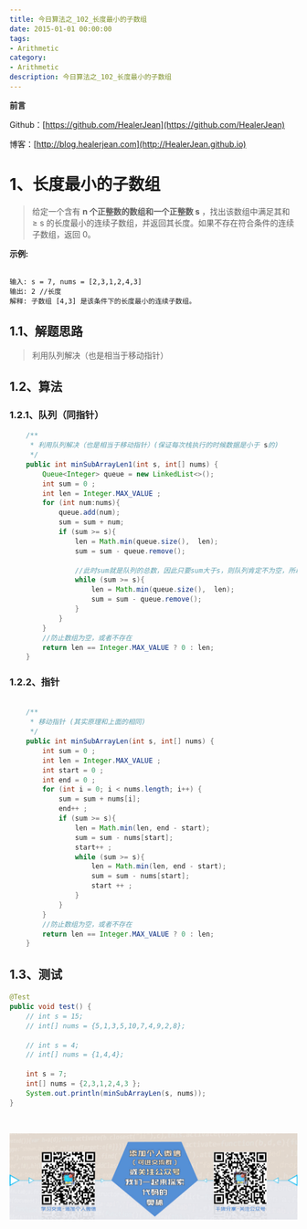 ```yaml
---
title: 今日算法之_102_长度最小的子数组
date: 2015-01-01 00:00:00
tags: 
- Arithmetic
category: 
- Arithmetic
description: 今日算法之_102_长度最小的子数组
---
```


**前言**     

 Github：[https://github.com/HealerJean](https://github.com/HealerJean)         

 博客：[http://blog.healerjean.com](http://HealerJean.github.io)          



# 1、长度最小的子数组
>   给定一个含有 **n 个正整数的数组和一个正整数 s** ，找出该数组中满足其和 ≥ s 的长度最小的连续子数组，并返回其长度。如果不存在符合条件的连续子数组，返回 0。

**示例:** 

```

输入: s = 7, nums = [2,3,1,2,4,3]
输出: 2 //长度
解释: 子数组 [4,3] 是该条件下的长度最小的连续子数组。
```

## 1.1、解题思路 

> 利用队列解决（也是相当于移动指针）



## 1.2、算法  

### 1.2.1、队列（同指针）

```java
    /**
     * 利用队列解决（也是相当于移动指针）(保证每次栈执行的时候数据是小于 s的)
     */
    public int minSubArrayLen1(int s, int[] nums) {
        Queue<Integer> queue = new LinkedList<>();
        int sum = 0 ;
        int len = Integer.MAX_VALUE ;
        for (int num:nums){
            queue.add(num);
            sum = sum + num;
            if (sum >= s){
                len = Math.min(queue.size(),  len);
                sum = sum - queue.remove();

                //此时sum就是队列的总数，因此只要sum大于s，则队列肯定不为空，所以无需判断队列是否为空的条件
                while (sum >= s){
                    len = Math.min(queue.size(),  len);
                    sum = sum - queue.remove();
                }
            }
        }
        //防止数组为空，或者不存在
        return len == Integer.MAX_VALUE ? 0 : len;
    }
```



### 1.2.2、指针

```java

    /**
     * 移动指针 (其实原理和上面的相同)
     */
    public int minSubArrayLen(int s, int[] nums) {
        int sum = 0 ;
        int len = Integer.MAX_VALUE ;
        int start = 0 ;
        int end = 0 ;
        for (int i = 0; i < nums.length; i++) {
            sum = sum + nums[i];
            end++ ;
            if (sum >= s){
                len = Math.min(len, end - start);
                sum = sum - nums[start];
                start++ ;
                while (sum >= s){
                    len = Math.min(len, end - start);
                    sum = sum - nums[start];
                    start ++ ;
                }
            }
        }
        //防止数组为空，或者不存在
        return len == Integer.MAX_VALUE ? 0 : len;
    }
```




## 1.3、测试 

```java
@Test
public void test() {
    // int s = 15;
    // int[] nums = {5,1,3,5,10,7,4,9,2,8};

    // int s = 4;
    // int[] nums = {1,4,4};

    int s = 7;
    int[] nums = {2,3,1,2,4,3 };
    System.out.println(minSubArrayLen(s, nums));
}
```



​          

![ContactAuthor](https://raw.githubusercontent.com/HealerJean/HealerJean.github.io/master/assets/img/artical_bottom.jpg)



<link rel="stylesheet" href="https://unpkg.com/gitalk/dist/gitalk.css">

<script src="https://unpkg.com/gitalk@latest/dist/gitalk.min.js"></script> 
<div id="gitalk-container"></div>    
 <script type="text/javascript">
    var gitalk = new Gitalk({
		clientID: `1d164cd85549874d0e3a`,
		clientSecret: `527c3d223d1e6608953e835b547061037d140355`,
		repo: `HealerJean.github.io`,
		owner: 'HealerJean',
		admin: ['HealerJean'],
		id: 'BsRnDJTWuzH9iKIA',
    });
    gitalk.render('gitalk-container');
</script> 
